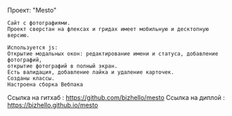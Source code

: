 Проект: "Mesto"

    Сайт с фотографиями.
    Проект сверстан на флексах и гридах имеет мобильную и десктопную  версию.

    Используется js:
    Открытие модальных окон: редактирование имени и статуса, добавление фотографий,
    открытие фотографий в полный экран.
    Есть валидация, добавление лайка и удаление карточек.
    Созданы классы.
    Настроена сборка Вебпака


  Ссылка на гитхаб : https://github.com/bizhello/mesto
  Ссылка на диплой : https://bizhello.github.io/mesto
